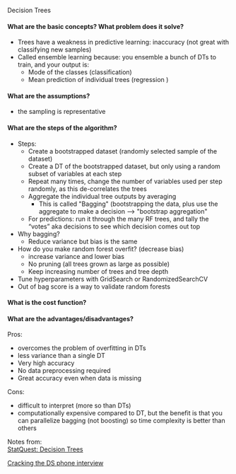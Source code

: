 Decision Trees


#### What are the basic concepts? What problem does it solve?
- Trees have a weakness in predictive learning: inaccuracy (not great with classifying new samples)
- Called ensemble learning because: you ensemble a bunch of DTs to train, and your output is:
    - Mode of the classes (classification)
    - Mean prediction of individual trees (regression )

#### What are the assumptions?
- the sampling is representative

#### What are the steps of the algorithm?
-	Steps:
    - Create a bootstrapped dataset (randomly selected sample of the dataset)
    - Create a DT of the bootstrapped dataset, but only using a random subset of variables at each step
    - Repeat many times, change the number of variables used per step randomly, as this de-correlates the trees
    - Aggregate the individual tree outputs by averaging
        - This is called "Bagging" (bootstrapping the data, plus use the aggregate to make a decision --> "bootstrap aggregation"
    - For predictions: run it through the many RF trees, and tally the “votes” aka decisions to see which decision comes out top
- Why bagging?
    - Reduce variance but bias is the same
- How do you make random forest overfit? (decrease bias)
    - increase variance and lower bias
    - No pruning (all trees grown as large as possible)
    - Keep increasing number of trees and tree depth
- Tune hyperparameters with GridSearch or RandomizedSearchCV
- Out of bag score is a way to validate random forests

#### What is the cost function?

#### What are the advantages/disadvantages?
Pros:
- overcomes the problem of overfitting in DTs
- less variance than a single DT
- Very high accuracy
- No data preprocessing required
- Great accuracy even when data is missing

Cons:
- difficult to interpret (more so than DTs)
- computationally expensive compared to DT, but the benefit is that you can parallelize bagging (not boosting) so time complexity is better than others

Notes from:  
[StatQuest: Decision Trees]( https://www.youtube.com/watch?v=7VeUPuFGJHk)

[Cracking the DS phone interview](https://medium.com/@bruceyanghy/crack-the-machine-learning-phone-interview-guide-9e4dc316f65b)
